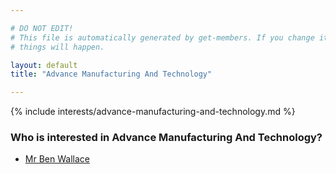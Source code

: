 ```yaml
---

# DO NOT EDIT!
# This file is automatically generated by get-members. If you change it, bad
# things will happen.

layout: default
title: "Advance Manufacturing And Technology"

---
```


{% include interests/advance-manufacturing-and-technology.md %}

### Who is interested in Advance Manufacturing And Technology?


* [Mr Ben Wallace](/members/mr-ben-wallace.html)
